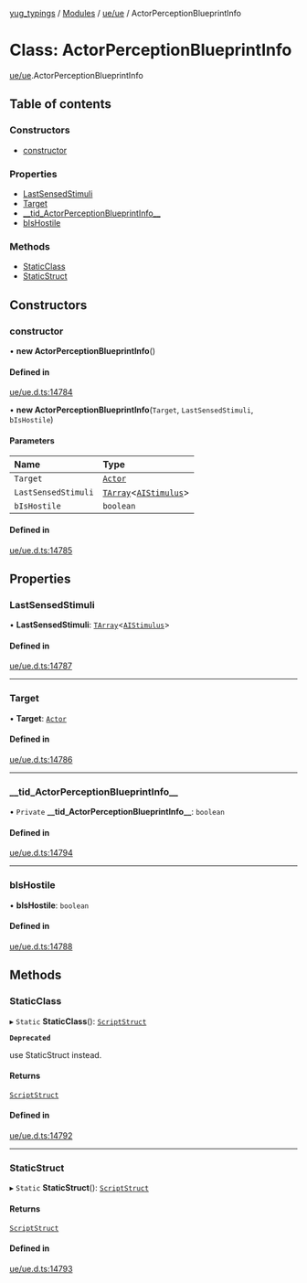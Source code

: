 [yug_typings](../README.md) / [Modules](../modules.md) / [ue/ue](../modules/ue_ue.md) / ActorPerceptionBlueprintInfo

# Class: ActorPerceptionBlueprintInfo

[ue/ue](../modules/ue_ue.md).ActorPerceptionBlueprintInfo

## Table of contents

### Constructors

- [constructor](ue_ue.ActorPerceptionBlueprintInfo.md#constructor)

### Properties

- [LastSensedStimuli](ue_ue.ActorPerceptionBlueprintInfo.md#lastsensedstimuli)
- [Target](ue_ue.ActorPerceptionBlueprintInfo.md#target)
- [\_\_tid\_ActorPerceptionBlueprintInfo\_\_](ue_ue.ActorPerceptionBlueprintInfo.md#__tid_actorperceptionblueprintinfo__)
- [bIsHostile](ue_ue.ActorPerceptionBlueprintInfo.md#bishostile)

### Methods

- [StaticClass](ue_ue.ActorPerceptionBlueprintInfo.md#staticclass)
- [StaticStruct](ue_ue.ActorPerceptionBlueprintInfo.md#staticstruct)

## Constructors

### constructor

• **new ActorPerceptionBlueprintInfo**()

#### Defined in

[ue/ue.d.ts:14784](https://github.com/YugMetaverse/yug_typings/blob/b7d9b19/ue/ue.d.ts#L14784)

• **new ActorPerceptionBlueprintInfo**(`Target`, `LastSensedStimuli`, `bIsHostile`)

#### Parameters

| Name | Type |
| :------ | :------ |
| `Target` | [`Actor`](ue_ue.Actor.md) |
| `LastSensedStimuli` | [`TArray`](../interfaces/ue_puerts.TArray.md)<[`AIStimulus`](ue_ue.AIStimulus.md)\> |
| `bIsHostile` | `boolean` |

#### Defined in

[ue/ue.d.ts:14785](https://github.com/YugMetaverse/yug_typings/blob/b7d9b19/ue/ue.d.ts#L14785)

## Properties

### LastSensedStimuli

• **LastSensedStimuli**: [`TArray`](../interfaces/ue_puerts.TArray.md)<[`AIStimulus`](ue_ue.AIStimulus.md)\>

#### Defined in

[ue/ue.d.ts:14787](https://github.com/YugMetaverse/yug_typings/blob/b7d9b19/ue/ue.d.ts#L14787)

___

### Target

• **Target**: [`Actor`](ue_ue.Actor.md)

#### Defined in

[ue/ue.d.ts:14786](https://github.com/YugMetaverse/yug_typings/blob/b7d9b19/ue/ue.d.ts#L14786)

___

### \_\_tid\_ActorPerceptionBlueprintInfo\_\_

• `Private` **\_\_tid\_ActorPerceptionBlueprintInfo\_\_**: `boolean`

#### Defined in

[ue/ue.d.ts:14794](https://github.com/YugMetaverse/yug_typings/blob/b7d9b19/ue/ue.d.ts#L14794)

___

### bIsHostile

• **bIsHostile**: `boolean`

#### Defined in

[ue/ue.d.ts:14788](https://github.com/YugMetaverse/yug_typings/blob/b7d9b19/ue/ue.d.ts#L14788)

## Methods

### StaticClass

▸ `Static` **StaticClass**(): [`ScriptStruct`](ue_ue.ScriptStruct.md)

**`Deprecated`**

use StaticStruct instead.

#### Returns

[`ScriptStruct`](ue_ue.ScriptStruct.md)

#### Defined in

[ue/ue.d.ts:14792](https://github.com/YugMetaverse/yug_typings/blob/b7d9b19/ue/ue.d.ts#L14792)

___

### StaticStruct

▸ `Static` **StaticStruct**(): [`ScriptStruct`](ue_ue.ScriptStruct.md)

#### Returns

[`ScriptStruct`](ue_ue.ScriptStruct.md)

#### Defined in

[ue/ue.d.ts:14793](https://github.com/YugMetaverse/yug_typings/blob/b7d9b19/ue/ue.d.ts#L14793)
